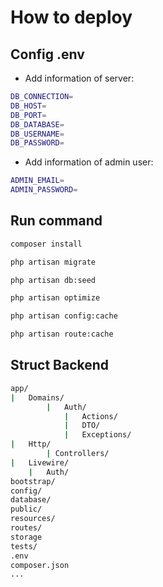 # How to deploy

## Config .env
+ Add information of server:
```bash
DB_CONNECTION=
DB_HOST=
DB_PORT=
DB_DATABASE=
DB_USERNAME=
DB_PASSWORD=
```
+ Add information of admin user:

```bash
ADMIN_EMAIL=
ADMIN_PASSWORD=
```

## Run command

```bash
composer install
```
```bash
php artisan migrate
```

```bash
php artisan db:seed
```
```bash
php artisan optimize
```
```bash
php artisan config:cache
```
```bash
php artisan route:cache
```
## Struct Backend
```bash
app/
|   Domains/
        |   Auth/
            |   Actions/
            |   DTO/
            |   Exceptions/
|   Http/
        | Controllers/
|   Livewire/
    |   Auth/
bootstrap/
config/
database/
public/
resources/
routes/
storage
tests/
.env
composer.json
...
```